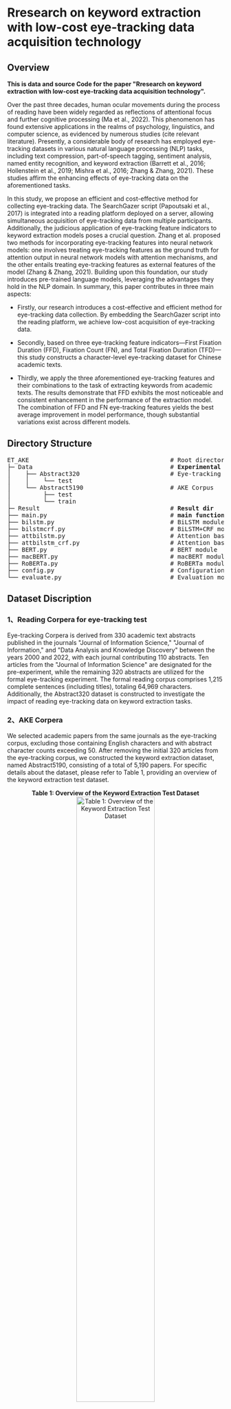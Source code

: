 # Rresearch on keyword extraction with low-cost eye-tracking data acquisition technology

## Overview
<b>This is data and source Code for the paper "Rresearch on keyword extraction with low-cost eye-tracking data acquisition technology".</b>

  Over the past three decades, human ocular movements during the process of reading have been widely regarded as reflections of attentional focus and further cognitive processing (Ma et al., 2022). This phenomenon has found extensive applications in the realms of psychology, linguistics, and computer science, as evidenced by numerous studies (cite relevant literature). Presently, a considerable body of research has employed eye-tracking datasets in various natural language processing (NLP) tasks, including text compression, part-of-speech tagging, sentiment analysis, named entity recognition, and keyword extraction (Barrett et al., 2016; Hollenstein et al., 2019; Mishra et al., 2016; Zhang & Zhang, 2021). These studies affirm the enhancing effects of eye-tracking data on the aforementioned tasks.

In this study, we propose an efficient and cost-effective method for collecting eye-tracking data. The SearchGazer script (Papoutsaki et al., 2017) is integrated into a reading platform deployed on a server, allowing simultaneous acquisition of eye-tracking data from multiple participants. Additionally, the judicious application of eye-tracking feature indicators to keyword extraction models poses a crucial question. Zhang et al. proposed two methods for incorporating eye-tracking features into neural network models: one involves treating eye-tracking features as the ground truth for attention output in neural network models with attention mechanisms, and the other entails treating eye-tracking features as external features of the model (Zhang & Zhang, 2021). Building upon this foundation, our study introduces pre-trained language models, leveraging the advantages they hold in the NLP domain.
In summary, this paper contributes in three main aspects:

* Firstly, our research introduces a cost-effective and efficient method for eye-tracking data collection. By embedding the SearchGazer script into the reading platform, we achieve low-cost acquisition of eye-tracking data.

* Secondly, based on three eye-tracking feature indicators—First Fixation Duration (FFD), Fixation Count (FN), and Total Fixation Duration (TFD)—this study constructs a character-level eye-tracking dataset for Chinese academic texts.

* Thirdly, we apply the three aforementioned eye-tracking features and their combinations to the task of extracting keywords from academic texts. The results demonstrate that FFD exhibits the most noticeable and consistent enhancement in the performance of the extraction model. The combination of FFD and FN eye-tracking features yields the best average improvement in model performance, though substantial variations exist across different models.

## Directory Structure
<pre>ET_AKE                                       # Root directory
├─ Data                                      # <b>Experimental datasets</b>
│    ├── Abstract320                         # Eye-tracking Corpus
│    │    └── test
│    └── Abstract5190                        # AKE Corpus
│         ├── test           
│         └── train
├─ Result                                    # <b>Result dir</b>
├── main.py                                  # <b>main function module</b>
├── bilstm.py                                # BiLSTM module
├── bilstmcrf.py                             # BiLSTM+CRF module
├── attbilstm.py                             # Attention based BiLSTM module
├── attbilstm_crf.py                         # Attention based BiLSTM+CRF module
├── BERT.py                                  # BERT module
├── macBERT.py                               # macBERT module
├── RoBERTa.py                               # RoBERTa module
├── config.py                                # Configuration module
└── evaluate.py                              # Evaluation module
</pre>

## Dataset Discription
### 1、Reading Corpera for eye-tracking test
Eye-tracking Corpera is derived from 330 academic text abstracts published in the journals "Journal of Information Science," "Journal of Information," and "Data Analysis and Knowledge Discovery" between the years 2000 and 2022, with each journal contributing 110 abstracts. Ten articles from the "Journal of Information Science" are designated for the pre-experiment, while the remaining 320 abstracts are utilized for the formal eye-tracking experiment. The formal reading corpus comprises 1,215 complete sentences (including titles), totaling 64,969 characters. Additionally, the Abstract320 dataset is constructed to investigate the impact of reading eye-tracking data on keyword extraction tasks.
### 2、AKE Corpera
We selected academic papers from the same journals as the eye-tracking corpus, excluding those containing English characters and with abstract character counts exceeding 50. After removing the initial 320 articles from the eye-tracking corpus, we constructed the keyword extraction dataset, named Abstract5190, consisting of a total of 5,190 papers. For specific details about the dataset, please refer to Table 1, providing an overview of the keyword extraction test dataset.
<div align=middle>
<b>Table 1: Overview of the Keyword Extraction Test Dataset</b><br>
  <img src="https://yan-xinyi.github.io/figures/ET_AKE_1.png" width="60%" alt="Table 1: Overview of the Keyword Extraction Test Dataset"><br>
  <b>Note: </b> The total character count includes both Chinese characters and punctuation marks. The crucial characters encompass those that have appeared in the keyword sections.<br><br>
</div>

## Configuration
In this study, the Abstract320 and Abstract5190 datasets will be utilized as the test set. Given that the maximum length of abstract text is approximately 500 characters, we set max_length to 512. To mitigate random bias, a five-fold cross-validation will be employed for the relatively smaller Abstract320 dataset. The Abstract5190 dataset will be split into a training set and a test set at a ratio of 4:1. Due to the disparate sizes of the two datasets, the required learning rates and training epochs for different models also differ. For the smaller Abstract320 dataset, the training epochs for the BiLSTM and BiLSTM+CRF models are set to 30, with a learning rate of 0.01. In contrast, for attention-based models, the training epochs are set to 65, with a learning rate of 0.005. The Abstract5190 dataset is trained for 30 epochs across all four models, with a learning rate of 0.003. Regarding the three pre-trained language models, the training epochs for both Abstract320 and Abstract5190 datasets are 10 and 8, respectively, with a learning rate of 5e-5. The code environment is configured according to the following versions:
- Python==3.8
- Torch==2.0.1+cu118
- torchvision==0.9.0
- Sklearn==0.0
- Numpy 1.25.1+mkl
- nltk==3.6.1
- Tqdm==4.59.0

## Quick Start
To delve more deeply into the effectiveness of character-level eye-tracking features applied to keyword extraction tasks within the dataset, this study conducted tests using various keyword extraction models. The keyword extraction models are categorized into two types: those based on recurrent neural networks and those based on pre-trained language models.
### Deep Learning Model Operation Guide
1. <b>参数配置：</b> 在 `config.py` 文件中配置超参数。大致有以下参数需要设置：
    - `train_path`,`test_path`,`vocab_path`,`save_path`: 训练数据、测试数据、词汇数据和结果的路径。
    - `fs_name`, `fs_num`: 认知特征的名称和数量。
    - `epochs`: 指整个训练数据集在训练过程中通过模型的次数。 
    - `lr`: 学习率。
    - `vocab_size`: 词汇量。
    - `embed_dim`,`hidden_dim`: 嵌入层和隐藏层的维度。
    - `batch_size`: 是指在机器学习模型的训练或推理过程中，一次正向/反向传递中一起处理的示例（或样本）的数量。
    - `max_length`: 用于指定文本输入序列所允许的最大长度（标记数），常用于自然语言处理任务，如文本生成或文本分类。
2. <b>构建关键词抽取模型：</b> 运行main.py文件，选择要调用的模型并开始训练。

3. <b>配置加入的眼动特征组合：</b> 修改模型中眼动特征组合。例如，下面的代码表示将所有眼动特征添加到模型中：
   `input = torch.cat([input, inputs['et'][:,:,:3]], dim=-1)`
